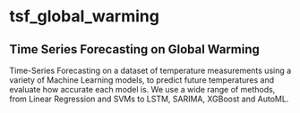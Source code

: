 # tsf_global_warming
## Time Series Forecasting on Global Warming

Time-Series Forecasting on a dataset of temperature measurements using a variety of Machine Learning models, to predict future temperatures and evaluate how accurate each model is. We use a wide range of methods, from Linear Regression and SVMs to LSTM, SARIMA, XGBoost and AutoML.
